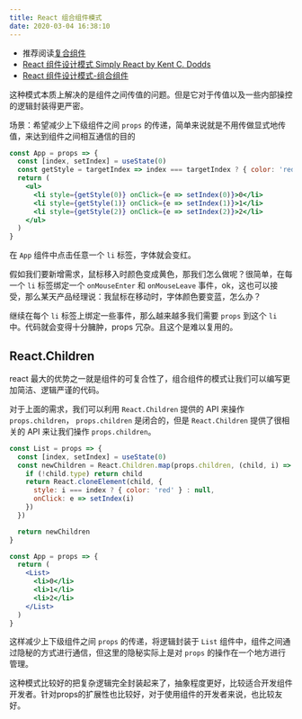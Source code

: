 ```yaml
---
title: React 组合组件模式
date: 2020-03-04 16:38:10
---
```


- 推荐阅读[复合组件](https://react-cn.github.io/react/docs/multiple-components.html)
- [React 组件设计模式 Simply React by Kent C. Dodds](https://www.bilibili.com/video/av74131369?t=1203)
- [React 组件设计模式-组合组件](https://juejin.im/post/5cf8e153e51d4576bc1a0dc7)

这种模式本质上解决的是组件之间传值的问题。但是它对于传值以及一些内部操控的逻辑封装得更严密。

场景：希望减少上下级组件之间 `props` 的传递，简单来说就是不用传做显式地传值，来达到组件之间相互通信的目的

```jsx
const App = props => {
  const [index, setIndex] = useState(0)
  const getStyle = targetIndex => index === targetIndex ? { color: 'red' } : null
  return (
    <ul>
      <li style={getStyle(0)} onClick={e => setIndex(0)}>0</li>
      <li style={getStyle(1)} onClick={e => setIndex(1)}>1</li>
      <li style={getStyle(2)} onClick={e => setIndex(2)}>2</li>
    </ul>
  )
}
```

在 `App` 组件中点击任意一个 `li` 标签，字体就会变红。

假如我们要新增需求，鼠标移入时颜色变成黄色，那我们怎么做呢？很简单，在每一个 `li` 标签绑定一个 `onMouseEnter` 和 `onMouseLeave` 事件，ok，这也可以接受，那么某天产品经理说：我鼠标在移动时，字体颜色要变蓝，怎么办？

继续在每个 `li` 标签上绑定一些事件，那么越来越多我们需要 `props` 到这个 `li` 中。代码就会变得十分臃肿，props 冗杂。且这个是难以复用的。


## React.Children 

react 最大的优势之一就是组件的可复合性了，组合组件的模式让我们可以编写更加简洁、逻辑严谨的代码。

对于上面的需求，我们可以利用 `React.Children` 提供的 API 来操作 `props.children`， `props.children` 是闭合的，但是 `React.Children` 提供了很相关的 API 来让我们操作 `props.children`。

```jsx
const List = props => {
  const [index, setIndex] = useState(0)
  const newChildren = React.Children.map(props.children, (child, i) => {
    if (!child.type) return child
    return React.cloneElement(child, {
      style: i === index ? { color: 'red' } : null,
      onClick: e => setIndex(i)
    })
  })

  return newChildren
}

const App = props => {
  return (
    <List>
      <li>0</li>
      <li>1</li>
      <li>2</li>
    </List>
  )
}
```

这样减少上下级组件之间 `props` 的传递，将逻辑封装于 `List` 组件中，组件之间通过隐秘的方式进行通信，但这里的隐秘实际上是对 `props` 的操作在一个地方进行管理。


这种模式比较好的把复杂逻辑完全封装起来了，抽象程度更好，比较适合开发组件开发者。针对props的扩展性也比较好，对于使用组件的开发者来说，也比较友好。